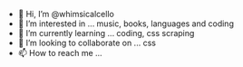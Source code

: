 - 👋 Hi, I’m @whimsicalcello
- 👀 I’m interested in ... music, books, languages and coding
- 🌱 I’m currently learning ... coding, css scraping
- 💞️ I’m looking to collaborate on ... css
- 📫 How to reach me ... 

<!---
whimsicalcello/whimsicalcello is a ✨ special ✨ repository because its `README.md` (this file) appears on your GitHub profile.
You can click the Preview link to take a look at your changes.
--->
